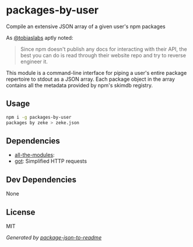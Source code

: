 # packages-by-user

Compile an extensive JSON array of a given user's npm packages

As [@tobiaslabs](https://github.com/tobiaslabs/npm-owned-modules) aptly noted:

> Since npm doesn't publish any docs for interacting with their API, the best
you can do is read through their website repo and try to reverse engineer it.

This module is a command-line interface for piping a user's entire
package repertoire to stdout as a JSON array. Each package object in the
array contains all the metadata provided by npm's skimdb registry.

## Usage

```sh
npm i -g packages-by-user
packages by zeke > zeke.json
```

## Dependencies

- [all-the-modules](git+https://github.com/zeke/packages-by-user.git):
- [got](https://github.com/sindresorhus/got): Simplified HTTP requests

## Dev Dependencies

None

## License

MIT

_Generated by [package-json-to-readme](https://github.com/zeke/package-json-to-readme)_

